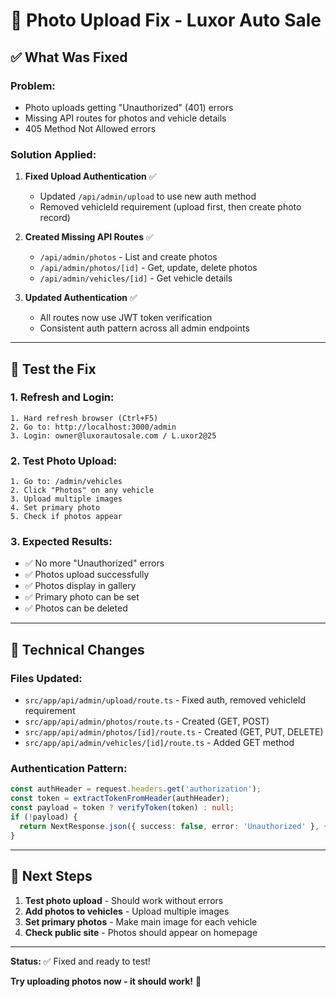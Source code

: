 # 📸 Photo Upload Fix - Luxor Auto Sale

## ✅ What Was Fixed

### **Problem:**
- Photo uploads getting "Unauthorized" (401) errors
- Missing API routes for photos and vehicle details
- 405 Method Not Allowed errors

### **Solution Applied:**

1. **Fixed Upload Authentication** ✅
   - Updated `/api/admin/upload` to use new auth method
   - Removed vehicleId requirement (upload first, then create photo record)

2. **Created Missing API Routes** ✅
   - `/api/admin/photos` - List and create photos
   - `/api/admin/photos/[id]` - Get, update, delete photos
   - `/api/admin/vehicles/[id]` - Get vehicle details

3. **Updated Authentication** ✅
   - All routes now use JWT token verification
   - Consistent auth pattern across all admin endpoints

---

## 🧪 Test the Fix

### **1. Refresh and Login:**
```
1. Hard refresh browser (Ctrl+F5)
2. Go to: http://localhost:3000/admin
3. Login: owner@luxorautosale.com / L.uxor2@25
```

### **2. Test Photo Upload:**
```
1. Go to: /admin/vehicles
2. Click "Photos" on any vehicle
3. Upload multiple images
4. Set primary photo
5. Check if photos appear
```

### **3. Expected Results:**
- ✅ No more "Unauthorized" errors
- ✅ Photos upload successfully
- ✅ Photos display in gallery
- ✅ Primary photo can be set
- ✅ Photos can be deleted

---

## 🔧 Technical Changes

### **Files Updated:**
- `src/app/api/admin/upload/route.ts` - Fixed auth, removed vehicleId requirement
- `src/app/api/admin/photos/route.ts` - Created (GET, POST)
- `src/app/api/admin/photos/[id]/route.ts` - Created (GET, PUT, DELETE)
- `src/app/api/admin/vehicles/[id]/route.ts` - Added GET method

### **Authentication Pattern:**
```typescript
const authHeader = request.headers.get('authorization');
const token = extractTokenFromHeader(authHeader);
const payload = token ? verifyToken(token) : null;
if (!payload) {
  return NextResponse.json({ success: false, error: 'Unauthorized' }, { status: 401 });
}
```

---

## 🎯 Next Steps

1. **Test photo upload** - Should work without errors
2. **Add photos to vehicles** - Upload multiple images
3. **Set primary photos** - Make main image for each vehicle
4. **Check public site** - Photos should appear on homepage

---

**Status:** ✅ Fixed and ready to test!

**Try uploading photos now - it should work!** 📸
